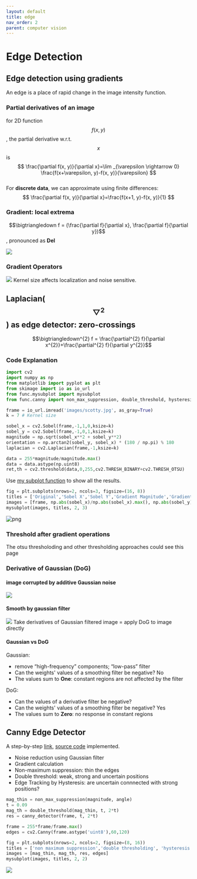 ```yaml
---
layout: default
title: edge
nav_order: 2
parent: computer vision
---
```

<head>
<meta charset="UTF-8">
  <title>Katex</title>
  <link rel="stylesheet" href="https://cdn.jsdelivr.net/npm/katex@0.11.1/dist/katex.min.css" integrity="sha384-zB1R0rpPzHqg7Kpt0Aljp8JPLqbXI3bhnPWROx27a9N0Ll6ZP/+DiW/UqRcLbRjq" crossorigin="anonymous">
  <script defer src="https://cdn.jsdelivr.net/npm/katex@0.11.1/dist/katex.min.js" integrity="sha384-y23I5Q6l+B6vatafAwxRu/0oK/79VlbSz7Q9aiSZUvyWYIYsd+qj+o24G5ZU2zJz" crossorigin="anonymous"></script>
  <script defer src="https://cdn.jsdelivr.net/npm/katex@0.11.1/dist/contrib/auto-render.min.js" integrity="sha384-kWPLUVMOks5AQFrykwIup5lo0m3iMkkHrD0uJ4H5cjeGihAutqP0yW0J6dpFiVkI" crossorigin="anonymous" onload="renderMathInElement(document.body);"></script>
</head>

# Edge Detection

## Edge detection using gradients
An edge is a place of rapid change in the image intensity 
function.

### Partial derivatives of an image
for 2D function $$f(x, y)$$, the partial derivative w.r.t. $$x$$ is <br>
$$
\frac{\partial f(x, y)}{\partial x}=\lim _{\varepsilon \rightarrow 0} \frac{f(x+\varepsilon, y)-f(x, y)}{\varepsilon}
$$ <br>
For **discrete data**, we can approximate using finite differences: <br>
$$
\frac{\partial f(x, y)}{\partial x}=\frac{f(x+1, y)-f(x, y)}{1}
$$

### Gradient: local extrema
$$\bigtriangledown f =  (\frac{\partial f}{\partial x}, \frac{\partial f}{\partial y})$$, pronounced as **Del**

<img src='/assets/image/edge_files/gradient.jpg'>

### Gradient Operators
<img src='/assets/image/edge_files/operator.jpg'>
Kernel size affects localization and noise sensitive.

## Laplacian($$\bigtriangledown^{2}$$) as edge detector: zero-crossings
<!-- <img src='/assets/image/edge_files/laplacian.jpg'> -->

$$\bigtriangledown^{2} f = \frac{\partial^{2} f}{\partial x^{2}}+\frac{\partial^{2} f}{\partial y^{2}}$$

### Code Explanation
```python
import cv2
import numpy as np
from matplotlib import pyplot as plt
from skimage import io as io_url
from func.mysubplot import mysubplot
from func.canny import non_max_suppression, double_threshold, hysteresis,sobel_filter,canny_detector
```


```python
frame = io_url.imread('images/scotty.jpg', as_gray=True)
k = 7 # Kernel size

sobel_x = cv2.Sobel(frame,-1,1,0,ksize=k)
sobel_y = cv2.Sobel(frame,-1,0,1,ksize=k)
magnitude = np.sqrt(sobel_x**2 + sobel_y**2)
orientation = np.arctan2(sobel_y, sobel_x) * (180 / np.pi) % 180
laplacian = cv2.Laplacian(frame,-1,ksize=k)

data = 255*magnitude/magnitude.max()
data = data.astype(np.uint8)
ret,th = cv2.threshold(data,0,255,cv2.THRESH_BINARY+cv2.THRESH_OTSU)
```

Use [my subplot function](https://github.com/EeToSe/image-cv/blob/main/cmu_cv/func/mysubplot.py) to show all the results.

```python
fig = plt.subplots(nrows=2, ncols=3, figsize=(16, 8))
titles = ['Original','Sobel X','Sobel Y','Gradient Magnitude','Gradient Magnitude after otsu thresholding','Laplacian']
images = [frame, np.abs(sobel_x)/np.abs(sobel_x).max(), np.abs(sobel_y)/np.abs(sobel_y).max(), magnitude/magnitude.max(), th, laplacian]
mysubplot(images, titles, 2, 3)
```


![png](/assets/image/edge_files/edge_9_0.png)

### Threshold after gradient operations
The otsu thresholoding and other thresholding approaches could see this page 

### Derivative of Gaussian (DoG)
#### image corrupted by additive Gaussian noise
<img src='/assets/image/edge_files/DoG_noise.jpg'>

#### Smooth by gaussian filter
<img src='/assets/image/edge_files/DoG.png'>
Take derivatives of Gaussian filtered image = apply DoG to image directly

#### Gaussian vs DoG
Gaussian:
- remove “high-frequency” components;  “low-pass” filter
- Can the weights' values of a smoothing filter be negative? No
- The values sum to **One**: constant regions are not affected by the filter

DoG:
- Can the values of a derivative filter be negative?
- Can the weights' values of a smoothing filter be negative? Yes
- The values sum to **Zero**: no response in constant regions

## Canny Edge Detector
A step-by-step [link](https://towardsdatascience.com/canny-edge-detection-step-by-step-in-python-computer-vision-b49c3a2d8123),  [source code](https://github.com/EeToSe/image-cv/blob/main/cmu_cv/func/canny.py) implemented.
- Noise reduction using Gaussian filter
- Gradient calculation
- Non-maximum suppression: thin the edges
- Double threshold: weak, strong and uncertain positions
- Edge Tracking by Hysteresis: are uncertain connnected with strong positions?

```python
mag_thin = non_max_suppression(magnitude, angle)
t = 0.09
mag_th = double_threshold(mag_thin, t, 2*t)
res = canny_detector(frame, t, 2*t)

frame = 255*frame/frame.max()
edges = cv2.Canny(frame.astype('uint8'),60,120)

fig = plt.subplots(nrows=2, ncols=2, figsize=(8, 16))
titles = ['non maximum suppression','double thresholding', 'hysteresis', 'opecv canny']
images = [mag_thin, mag_th, res, edges]
mysubplot(images, titles, 2, 2)
```
<img src='/assets/image/edge_files/canny.png'>
    

